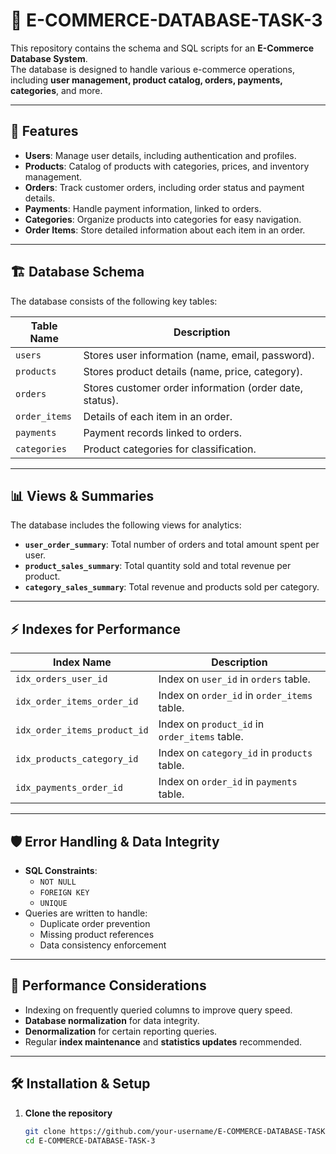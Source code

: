 # 🛒 E-COMMERCE-DATABASE-TASK-3

This repository contains the schema and SQL scripts for an **E-Commerce Database System**.  
The database is designed to handle various e-commerce operations, including **user management, product catalog, orders, payments, categories**, and more.

---

## 📌 Features

- **Users**: Manage user details, including authentication and profiles.
- **Products**: Catalog of products with categories, prices, and inventory management.
- **Orders**: Track customer orders, including order status and payment details.
- **Payments**: Handle payment information, linked to orders.
- **Categories**: Organize products into categories for easy navigation.
- **Order Items**: Store detailed information about each item in an order.

---

## 🏗️ Database Schema

The database consists of the following key tables:

| Table Name       | Description |
|------------------|-------------|
| `users`          | Stores user information (name, email, password). |
| `products`       | Stores product details (name, price, category). |
| `orders`         | Stores customer order information (order date, status). |
| `order_items`    | Details of each item in an order. |
| `payments`       | Payment records linked to orders. |
| `categories`     | Product categories for classification. |

---

## 📊 Views & Summaries

The database includes the following views for analytics:

- **`user_order_summary`**: Total number of orders and total amount spent per user.
- **`product_sales_summary`**: Total quantity sold and total revenue per product.
- **`category_sales_summary`**: Total revenue and products sold per category.

---

## ⚡ Indexes for Performance

| Index Name                  | Description |
|-----------------------------|-------------|
| `idx_orders_user_id`        | Index on `user_id` in `orders` table. |
| `idx_order_items_order_id`  | Index on `order_id` in `order_items` table. |
| `idx_order_items_product_id`| Index on `product_id` in `order_items` table. |
| `idx_products_category_id`  | Index on `category_id` in `products` table. |
| `idx_payments_order_id`     | Index on `order_id` in `payments` table. |

---

## 🛡️ Error Handling & Data Integrity

- **SQL Constraints**:
  - `NOT NULL`
  - `FOREIGN KEY`
  - `UNIQUE`  
- Queries are written to handle:
  - Duplicate order prevention
  - Missing product references
  - Data consistency enforcement

---

## 🚀 Performance Considerations

- Indexing on frequently queried columns to improve query speed.
- **Database normalization** for data integrity.
- **Denormalization** for certain reporting queries.
- Regular **index maintenance** and **statistics updates** recommended.

---

## 🛠️ Installation & Setup

1. **Clone the repository**
   ```bash
   git clone https://github.com/your-username/E-COMMERCE-DATABASE-TASK-3.git
   cd E-COMMERCE-DATABASE-TASK-3
